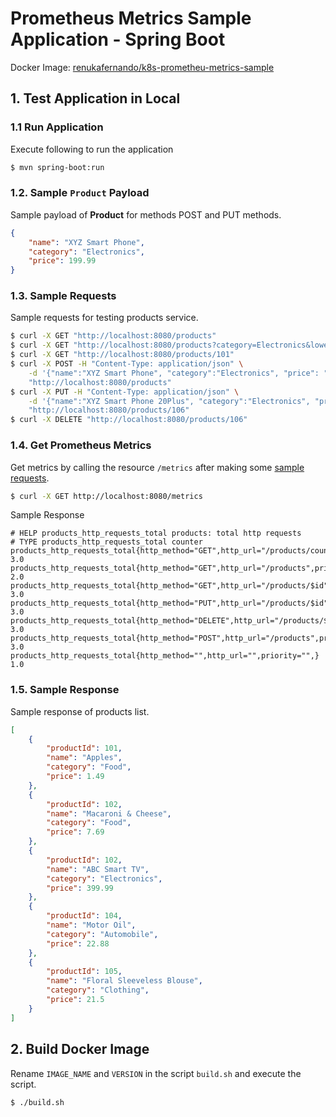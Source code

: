# Prometheus Metrics Sample Application - Spring Boot

Docker Image: [renukafernando/k8s-prometheu-metrics-sample](https://hub.docker.com/repository/docker/renukafernando/k8s-prometheu-metrics-sample)

## 1. Test Application in Local

### 1.1 Run Application
Execute following to run the application
```sh
$ mvn spring-boot:run
```

### 1.2. Sample `Product` Payload
Sample payload of **Product** for methods POST and PUT methods.
```json
{
	"name": "XYZ Smart Phone",
	"category": "Electronics",
	"price": 199.99
}
```

### 1.3. Sample Requests
Sample requests for testing products service.
```sh
$ curl -X GET "http://localhost:8080/products"
$ curl -X GET "http://localhost:8080/products?category=Electronics&lower-than=500&higher-than=300"
$ curl -X GET "http://localhost:8080/products/101"
$ curl -X POST -H "Content-Type: application/json" \
    -d '{"name":"XYZ Smart Phone", "category":"Electronics", "price": "$199.99"}' \
    "http://localhost:8080/products"
$ curl -X PUT -H "Content-Type: application/json" \
    -d '{"name":"XYZ Smart Phone 20Plus", "category":"Electronics", "price": "$199.99"}' \
    "http://localhost:8080/products/106"
$ curl -X DELETE "http://localhost:8080/products/106"
```

### 1.4. Get Prometheus Metrics
Get metrics by calling the resource `/metrics` after making some [sample requests](#13-sample-requests).
```sh
$ curl -X GET http://localhost:8080/metrics
```

Sample Response
```log
# HELP products_http_requests_total products: total http requests
# TYPE products_http_requests_total counter
products_http_requests_total{http_method="GET",http_url="/products/count",priority="LOW",} 3.0
products_http_requests_total{http_method="GET",http_url="/products",priority="HIGH",} 2.0
products_http_requests_total{http_method="GET",http_url="/products/$id",priority="HIGH",} 3.0
products_http_requests_total{http_method="PUT",http_url="/products/$id",priority="LOW",} 3.0
products_http_requests_total{http_method="DELETE",http_url="/products/$id",priority="LOW",} 3.0
products_http_requests_total{http_method="POST",http_url="/products",priority="HIGH",} 3.0
products_http_requests_total{http_method="",http_url="",priority="",} 1.0
```

### 1.5. Sample Response
Sample response of products list.
```json
[
    {
        "productId": 101,
        "name": "Apples",
        "category": "Food",
        "price": 1.49
    },
    {
        "productId": 102,
        "name": "Macaroni & Cheese",
        "category": "Food",
        "price": 7.69
    },
    {
        "productId": 102,
        "name": "ABC Smart TV",
        "category": "Electronics",
        "price": 399.99
    },
    {
        "productId": 104,
        "name": "Motor Oil",
        "category": "Automobile",
        "price": 22.88
    },
    {
        "productId": 105,
        "name": "Floral Sleeveless Blouse",
        "category": "Clothing",
        "price": 21.5
    }
]
```

## 2. Build Docker Image

Rename `IMAGE_NAME` and `VERSION` in the script `build.sh` and execute the script.
```sh
$ ./build.sh
```